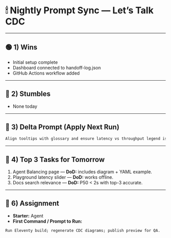 # 🕯 Nightly Prompt Sync — Let’s Talk CDC

---

## 🟢 1) Wins

- Initial setup complete
- Dashboard connected to handoff-log.json
- GitHub Actions workflow added

---

## 🔴 2) Stumbles

- None today

---

## 🧩 3) Delta Prompt (Apply Next Run)

```txt
Align tooltips with glossary and ensure latency vs throughput legend is consistent across visuals.
```

---

## 🚀 4) Top 3 Tasks for Tomorrow

1. Agent Balancing page — **DoD:** includes diagram + YAML example.
2. Playground latency slider — **DoD:** works offline.
3. Docs search relevance — **DoD:** P50 < 2s with top-3 accurate.

---

## 🧭 6) Assignment

- **Starter:** Agent
- **First Command / Prompt to Run:**

```txt
Run Eleventy build; regenerate CDC diagrams; publish preview for QA.
```
